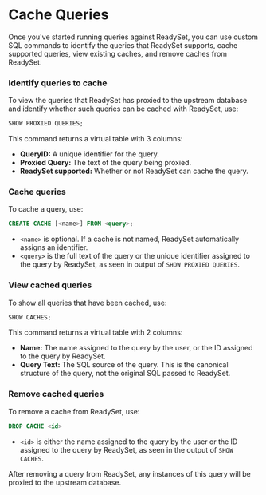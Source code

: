 # Cache Queries

Once you've started running queries against ReadySet, you can use custom SQL commands to identify the queries that ReadySet supports, cache supported queries, view existing caches, and remove caches from ReadySet.

### Identify queries to cache

To view the queries that ReadySet has proxied to the upstream database and identify whether such queries can be cached with ReadySet, use:

``` sql
SHOW PROXIED QUERIES;
```

This command returns a virtual table with 3 columns:

- **QueryID:** A unique identifier for the query.
- **Proxied Query:** The text of the query being proxied.
- **ReadySet supported:** Whether or not ReadySet can cache the query.

### Cache queries

To cache a query, use:

``` sql
CREATE CACHE [<name>] FROM <query>;
```

- `<name>` is optional. If a cache is not named, ReadySet automatically assigns an identifier.
- `<query>` is the full text of the query or the unique identifier assigned to the query by ReadySet, as seen in output of `SHOW PROXIED QUERIES`.

### View cached queries

To show all queries that have been cached, use:

``` sql
SHOW CACHES;
```

This command returns a virtual table with 2 columns:

- **Name:** The name assigned to the query by the user, or the ID assigned to the query by ReadySet.
- **Query Text:** The SQL source of the query. This is the canonical structure of the query, not the original SQL passed to ReadySet.

### Remove cached queries

To remove a cache from ReadySet, use:

``` sql
DROP CACHE <id>
```

- `<id>` is either the name assigned to the query by the user or the ID assigned to the query by ReadySet, as seen in the output of `SHOW CACHES`.

After removing a query from ReadySet, any instances of this query will be proxied to the upstream database.
